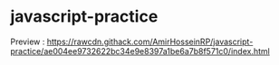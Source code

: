 # javascript-practice
Preview : https://rawcdn.githack.com/AmirHosseinRP/javascript-practice/ae004ee9732622bc34e9e8397a1be6a7b8f571c0/index.html
